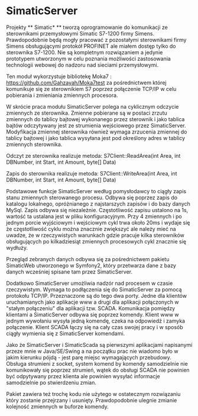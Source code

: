 SimaticServer
============

Projekty ** Simatic* ** tworzą oprogramowanie do komunikacji ze sterownikami przemysłowymi Simatic S7-1200 firmy  Simens.
Prawdopodobnie będą mogły pracować z pozostałymi sterownikami firmy Simens obsługującymi protokół PROFINET ale miałem dostęp tylko do sterownika S7-1200.
Nie są kompletnym rozwiązaniem a jedynie prototypem utworzonym w celu poznania możliwości zastosowania technologii webowej do nadzoru nad sieciami przemysłowymi.

Ten moduł wykorzystuje bibliotekę Moka7 : https://github.com/Gahzayah/Moka7test za pośrednictwem której komunikuje się ze sterownikiem S7 poprzez połączenie TCP/IP w celu pobierania i zmieniania zmiennych procesora.

W skrócie praca modułu SimaticServer polega na cyklicznym odczycie zmiennych ze sterownika. Zmienne pobierane są w postaci zrzutu zmiennych do tablicy bajtowej wykonanego przez sterownik i jako tablica bajtów odczytywany jest ze strumienia wejściowego przez SimaticServer. Modyfikacja zmiennej sterownika również wymaga zrzucenia zmiennej do tablicy bajtowej i jako tablica wysyłana jest pod określony adres w tablicy zmiennych sterownika.

Odczyt ze sterownika realizuje metoda:
 S7Client::ReadArea(int Area, int DBNumber, int Start, int Amount, byte[] Data)
 
Zapis do sterownika realizuje metoda:
 S7Client::WriteArea(int Area, int DBNumber, int Start, int Amount, byte[] Data)
 
Podstawowe funkcje SimaticServer według pomysłodawcy to ciągły zapis stanu zmiennych sterowanego procesu. Odbywa się poprzez zapis do katalogu lokalnego, opróżnianego z najstarszych zapisów i do bazy danych MySql. Zapis odbywa się niezależnie. Częstotliwość zapisu ustalono na 1s, wartość ta ustalana jest w pliku konfiguracyjnym. Przy 4 zmiennych i po jednym porcie wyjściowym i wejściowym cykl trwa około 20ms i wydaje się że częstotliwość cyklu można znacznie zwiększyć ale należy mieć na uwadze, że w rzeczywistych warunkach gdzie pracuje kilka sterowników obsługujących po kilkadziesiąt zmiennych procesowych cykl znacznie się wydłuży.

Przegląd zebranych danych odbywa się za pośrednictwem pakietu SimaticWeb utworzonego w Symfony2, który przetwarza dane z bazy danych wcześniej spisane tam przez SimaticServer.

Dodatkowo SimaticServer umożliwia nadzór nad procesem w czasie rzeczywistym. Wymaga to podłączenia się do SimaticServer za pomocą protokołu TCP/IP. Przeznaczone są do tego dwa porty. Jedne dla klientów uruchamianych jako aplikacje www a drugi dla aplikacji połączonych w "stałym połączeniu" dla aplikacji tzw. SCADA. Komunikacja pomiędzy klientami a SimaticServer odbywa się poprzez komendy. Klient www w jednym wywołaniu wysyła jedną komendę, czeka na odpowiedź i zamyka połączenie. Klient SCADA łączy się na cały czas swojej pracy i w sposób ciągły wymienia się z SimaticServer komendami.

Jako że SimaticServer i SimaticScada są pierwszymi aplikacjami napisanymi przeze mnie w Java/SE/Swing a na początku prac nie wiadomo było w jakim kierunku pójdą - jest parę miejsc wymagających przebudowy. Obsługa strumieni z socket, system komend by komendy samodzielnie nie komunikowały się poprzez strumień, wątek do obsługi SCADA nie powinien być odpytywany przez klienta ale powinien wysyłać informacje samodzielnie po stwierdzeniu zmian.

Pakiet zawiera też trochę kodu nie użytego w ostatecznym rozwiązaniu który zostanie przejrzany i usunięty. Prawdopodobnie ulegnie zmianie kolejność zmiennych w buforze komendy.
